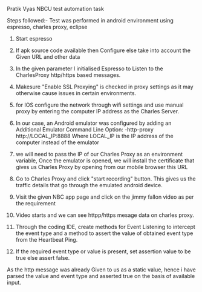 Pratik Vyas
NBCU test automation task





Steps followed:-
Test was performed in android environment using espresso, charles proxy, eclipse

1) Start espresso

2) If apk source code available then Configure else take into account the Given URL and other data

3) In the given parameter I initialised Espresso to Listen to the CharlesProxy http/https based messages.

4) Makesure "Enable SSL Proxying" is checked in proxy settings as it may otherwise cause issues in certain environments.

5) for IOS configure the network through wifi settings and use manual proxy by entering the computer IP address as the Charles Server.

6) In our case, an Android emulator was configured by adding an Additional Emulator Command Line Option:
-http-proxy http://LOCAL_IP:8888
  Where LOCAL_IP is the IP address of the computer instead of the emulator

7) we will need to pass the IP of our Charles Proxy as an environment variable, Once the emulator is opened, we will install the certificate that gives us Charles Proxy by opening from our mobile browser this URL

8) Go to Charles Proxy and click "start recording" button. This gives us the traffic details that go through the emulated android device.

9) Visit the given NBC app page and click on the jimmy fallon video as per the requirement

10) Video starts and we can see httpp/https mesage data on charles proxy.

11) Through the coding IDE, create methods for Event Listening to intercept the event type and a method to assert the value of obtained event type from the Heartbeat Ping.

12) If the required event type or value is present, set assertion value to be true else assert false.

As the http message was already Given to us as a static value, hence i have parsed the value and event type and asserted true on the basis of available input.
